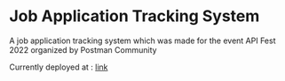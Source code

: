 # Job Application Tracking System
A job application tracking system which was made for the event API Fest 2022 organized by Postman Community

Currently deployed at : [link](https://arpanaditya.github.io/job-application-tracking-system)
